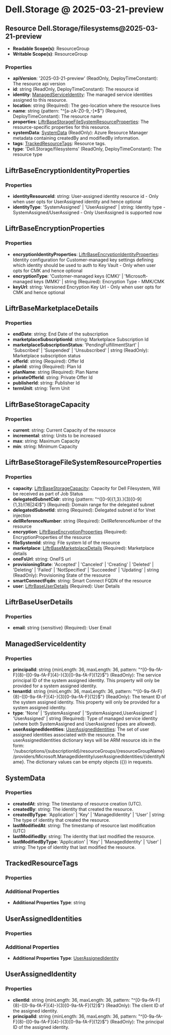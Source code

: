 # Dell.Storage @ 2025-03-21-preview

## Resource Dell.Storage/filesystems@2025-03-21-preview
* **Readable Scope(s)**: ResourceGroup
* **Writable Scope(s)**: ResourceGroup
### Properties
* **apiVersion**: '2025-03-21-preview' (ReadOnly, DeployTimeConstant): The resource api version
* **id**: string (ReadOnly, DeployTimeConstant): The resource id
* **identity**: [ManagedServiceIdentity](#managedserviceidentity): The managed service identities assigned to this resource.
* **location**: string (Required): The geo-location where the resource lives
* **name**: string {pattern: "^[a-zA-Z0-9_-]*$"} (Required, DeployTimeConstant): The resource name
* **properties**: [LiftrBaseStorageFileSystemResourceProperties](#liftrbasestoragefilesystemresourceproperties): The resource-specific properties for this resource.
* **systemData**: [SystemData](#systemdata) (ReadOnly): Azure Resource Manager metadata containing createdBy and modifiedBy information.
* **tags**: [TrackedResourceTags](#trackedresourcetags): Resource tags.
* **type**: 'Dell.Storage/filesystems' (ReadOnly, DeployTimeConstant): The resource type

## LiftrBaseEncryptionIdentityProperties
### Properties
* **identityResourceId**: string: User-assigned identity resource id - Only when user opts for UserAssigned identity and hence optional
* **identityType**: 'SystemAssigned' | 'UserAssigned' | string: Identity type - SystemAssigned/UserAssigned - Only UserAssigned is supported now

## LiftrBaseEncryptionProperties
### Properties
* **encryptionIdentityProperties**: [LiftrBaseEncryptionIdentityProperties](#liftrbaseencryptionidentityproperties): Identity configuration for Customer-managed key settings defining which identity should be used to auth to Key Vault - Only when user opts for CMK and hence optional
* **encryptionType**: 'Customer-managed keys (CMK)' | 'Microsoft-managed keys (MMK)' | string (Required): Encryption Type - MMK/CMK
* **keyUrl**: string: Versioned Encryption Key Url - Only when user opts for CMK and hence optional

## LiftrBaseMarketplaceDetails
### Properties
* **endDate**: string: End Date of the subscription
* **marketplaceSubscriptionId**: string: Marketplace Subscription Id
* **marketplaceSubscriptionStatus**: 'PendingFulfillmentStart' | 'Subscribed' | 'Suspended' | 'Unsubscribed' | string (ReadOnly): Marketplace subscription status
* **offerId**: string (Required): Offer Id
* **planId**: string (Required): Plan Id
* **planName**: string (Required): Plan Name
* **privateOfferId**: string: Private Offer Id
* **publisherId**: string: Publisher Id
* **termUnit**: string: Term Unit

## LiftrBaseStorageCapacity
### Properties
* **current**: string: Current Capacity of the resource
* **incremental**: string: Units to be increased
* **max**: string: Maximum Capacity
* **min**: string: Minimum Capacity

## LiftrBaseStorageFileSystemResourceProperties
### Properties
* **capacity**: [LiftrBaseStorageCapacity](#liftrbasestoragecapacity): Capacity for Dell Filesystem, Will be received as part of Job Status
* **delegatedSubnetCidr**: string {pattern: "^([0-9]{1,3}\.){3}[0-9]{1,3}/(16|24)$"} (Required): Domain range for the delegated subnet
* **delegatedSubnetId**: string (Required): Delegated subnet id for Vnet injection
* **dellReferenceNumber**: string (Required): DellReferenceNumber of the resource
* **encryption**: [LiftrBaseEncryptionProperties](#liftrbaseencryptionproperties) (Required): EncryptionProperties of the resource
* **fileSystemId**: string: File system Id of the resource
* **marketplace**: [LiftrBaseMarketplaceDetails](#liftrbasemarketplacedetails) (Required): Marketplace details
* **oneFsUrl**: string: OneFS url
* **provisioningState**: 'Accepted' | 'Canceled' | 'Creating' | 'Deleted' | 'Deleting' | 'Failed' | 'NotSpecified' | 'Succeeded' | 'Updating' | string (ReadOnly): Provisioning State of the resource
* **smartConnectFqdn**: string: Smart Connect FQDN of the resource
* **user**: [LiftrBaseUserDetails](#liftrbaseuserdetails) (Required): User Details

## LiftrBaseUserDetails
### Properties
* **email**: string {sensitive} (Required): User Email

## ManagedServiceIdentity
### Properties
* **principalId**: string {minLength: 36, maxLength: 36, pattern: "^[0-9a-fA-F]{8}-([0-9a-fA-F]{4}-){3}[0-9a-fA-F]{12}$"} (ReadOnly): The service principal ID of the system assigned identity. This property will only be provided for a system assigned identity.
* **tenantId**: string {minLength: 36, maxLength: 36, pattern: "^[0-9a-fA-F]{8}-([0-9a-fA-F]{4}-){3}[0-9a-fA-F]{12}$"} (ReadOnly): The tenant ID of the system assigned identity. This property will only be provided for a system assigned identity.
* **type**: 'None' | 'SystemAssigned' | 'SystemAssigned,UserAssigned' | 'UserAssigned' | string (Required): Type of managed service identity (where both SystemAssigned and UserAssigned types are allowed).
* **userAssignedIdentities**: [UserAssignedIdentities](#userassignedidentities): The set of user assigned identities associated with the resource. The userAssignedIdentities dictionary keys will be ARM resource ids in the form: '/subscriptions/{subscriptionId}/resourceGroups/{resourceGroupName}/providers/Microsoft.ManagedIdentity/userAssignedIdentities/{identityName}. The dictionary values can be empty objects ({}) in requests.

## SystemData
### Properties
* **createdAt**: string: The timestamp of resource creation (UTC).
* **createdBy**: string: The identity that created the resource.
* **createdByType**: 'Application' | 'Key' | 'ManagedIdentity' | 'User' | string: The type of identity that created the resource.
* **lastModifiedAt**: string: The timestamp of resource last modification (UTC)
* **lastModifiedBy**: string: The identity that last modified the resource.
* **lastModifiedByType**: 'Application' | 'Key' | 'ManagedIdentity' | 'User' | string: The type of identity that last modified the resource.

## TrackedResourceTags
### Properties
### Additional Properties
* **Additional Properties Type**: string

## UserAssignedIdentities
### Properties
### Additional Properties
* **Additional Properties Type**: [UserAssignedIdentity](#userassignedidentity)

## UserAssignedIdentity
### Properties
* **clientId**: string {minLength: 36, maxLength: 36, pattern: "^[0-9a-fA-F]{8}-([0-9a-fA-F]{4}-){3}[0-9a-fA-F]{12}$"} (ReadOnly): The client ID of the assigned identity.
* **principalId**: string {minLength: 36, maxLength: 36, pattern: "^[0-9a-fA-F]{8}-([0-9a-fA-F]{4}-){3}[0-9a-fA-F]{12}$"} (ReadOnly): The principal ID of the assigned identity.

